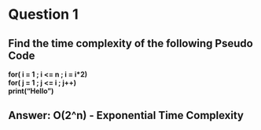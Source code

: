 # Question 1
## Find the time complexity of the following Pseudo Code

**for( i = 1 ; i <= n ; i = i*2)**<br/>
**for( j = 1 ; j <= i ; j++)**<br/>
**print(“Hello”)**<br/>

## Answer: O(2^n) - Exponential Time Complexity